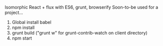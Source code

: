 Isomorphic React + flux with ES6, grunt, browserify
Soon-to-be used for a project...

1. Global install babel
2. npm install
3. grunt build
("grunt w" for grunt-contrib-watch on client directory)
4. npm start